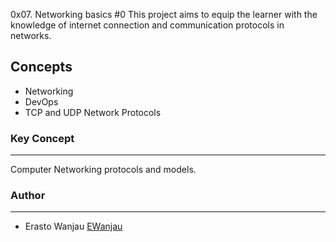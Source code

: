 0x07. Networking basics #0
This project aims to equip the learner with the knowledge of internet connection and communication protocols in networks.

## Concepts
- Networking
- DevOps
- TCP and UDP Network Protocols
### Key Concept
---
Computer Networking protocols and models.

### Author
---
- Erasto Wanjau [EWanjau](wamwanjau@gmail.com)
